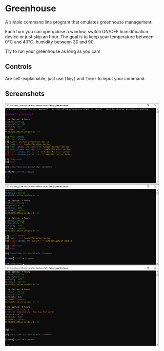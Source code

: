 # Greenhouse

A simple command line program that emulates greenhouse management.

Each turn you can open/close a window, switch ON/OFF humidification device or just skip an hour.
The goal is to keep your temperature between 0°C and 40°C, humidity between 30 and 90.

Try to run your greenhouse as long as you can!

## Controls

Are self-explainable, just use `[key]` and `Enter` to input your command.

## Screenshots

![Screenshot 1](docs/images/Screenshot&#32;1.png)
![Screenshot 2](docs/images/Screenshot&#32;2.png)
![Screenshot 3](docs/images/Screenshot&#32;3.png)

